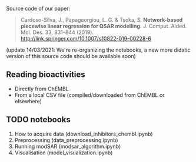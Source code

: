 Source code of our paper:

> Cardoso-Silva, J., Papageorgiou, L. G. & Tsoka, S. **Network-based piecewise linear regression for QSAR modelling.** J. Comput. Aided. Mol. Des. 33, 831–844 (2019). http://link.springer.com/10.1007/s10822-019-00228-6

(update 14/03/2021: We're re-organizing the notebooks, a new more didatic version of this source code should be available soon) 


## Reading bioactivities

- Directly from ChEMBL
- From a local CSV file (compiled/downloaded from ChEMBL or elsewhere)

## TODO notebooks

1. How to acquire data (download_inhibitors_chembl.ipynb)
2. Preprocessing (data_preprocessing.ipynb)
3. Running modSAR (modsar_algorithm.ipynb)
4. Visualisation (model_visualization.ipynb)
